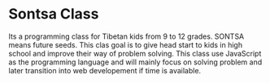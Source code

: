 # Sontsa Class

Its a programming class for Tibetan kids from 9 to 12 grades. SONTSA means future seeds. This clas goal is to give head start to kids in high school and improve their way of problem solving. This class use JavaScript as the programming language and will mainly focus on solving problem and later transition into web developement if time is available. 
